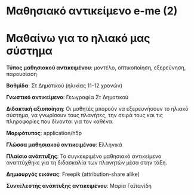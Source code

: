# Μαθησιακό αντικείμενο e-me (2)

# Μαθαίνω για το ηλιακό μας σύστημα

**Τύπος μαθησιακού αντικειμένου**: μοντέλο, οπτικοποίηση, εξερεύνηση, παρουσίαση

**Βαθμίδα**: Στ Δημοτικού (ηλικίας 11-12 χρονών) 

**Γνωστικό αντικείμενο**: Γεωγραφία Στ Δημοτικού

**Διδακτική αξιοποίηση**: Οι μαθητές μπορούν να εξερευνήσουν το ηλιακό σύστημα, να γνωρίσουν τους πλανήτες, την σειρά τους και τις πληροφορίες που δίνονται για τον καθένα.

**Μορφότυπος**: application/h5p

**Γλώσσα μαθησιακού αντικειμένου**: Ελληνικά

**Πλαίσιο ανάπτυξης**: Το συγκεκριμένο μαθησιακό αντικείμενο αναπτύχθηκε για τη διδασκαλία των πλανητών μέσα στην τάξη.

**Δημιουργός εικόνας**: Freepik (attribution-share alike)

**Συντελεστής ανάπτυξης αντικειμένου**: Μαρία Γαϊτανίδη
